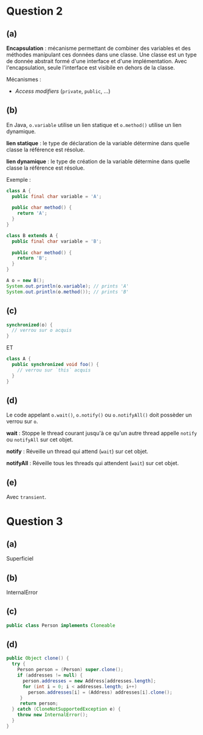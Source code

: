 # Question 2

## (a) 
**Encapsulation** : mécanisme permettant de combiner des variables et des méthodes manipulant ces données dans une classe.
Une classe est un type de donnée abstrait formé d'une interface et d'une implémentation. 
Avec l'encapsulation, seule l'interface est visibile en dehors de la classe.

Mécanismes : 
* _Access modifiers_ (`private`, `public`, ...)

## (b)
En Java, `o.variable` utilise un lien statique et `o.method()` utilise un lien dynamique.

**lien statique** : le type de déclaration de la variable détermine dans quelle classe la référence est résolue.

**lien dynamique** : le type de création de la variable détermine dans quelle classe la référence est résolue.

Exemple :
```java
class A {
  public final char variable = 'A';
  
  public char method() {
    return 'A';
  }
}

class B extends A {
  public final char variable = 'B';
  
  public char method() {
    return 'B';
  }
}
```
```java
A o = new B();
System.out.println(o.variable); // prints 'A'
System.out.println(o.method()); // prints 'B'
```

## (c)
```java
synchronized(o) {
  // verrou sur o acquis
}
```
ET
```java
class A {
  public synchronized void foo() {
    // verrou sur `this` acquis
  }
}
```

## (d) 
Le code appelant `o.wait()`, `o.notify()` ou `o.notifyAll()` doit possèder un verrou sur `o`. 

**wait** : Stoppe le thread courant jusqu'à ce qu'un autre thread appelle `notify` ou `notifyAll` sur cet objet. 

**notify** : Réveille un thread qui attend (`wait`) sur cet objet.

**notifyAll** : Réveille tous les threads qui attendent (`wait`) sur cet objet.

## (e)
Avec `transient`.

# Question 3
## (a)
Superficiel
## (b)
InternalError
## (c)
```java
public class Person implements Cloneable 
```
## (d)
```java
public Object clone() {
  try {
    Person person = (Person) super.clone();
    if (addresses != null) {
      person.addresses = new Address[addresses.length];
      for (int i = 0; i < addresses.length; i++)
        person.addresses[i] = (Address) addresses[i].clone();
     }
     return person;
  } catch (CloneNotSupportedException e) {
    throw new InternalError();
  }
}
```
